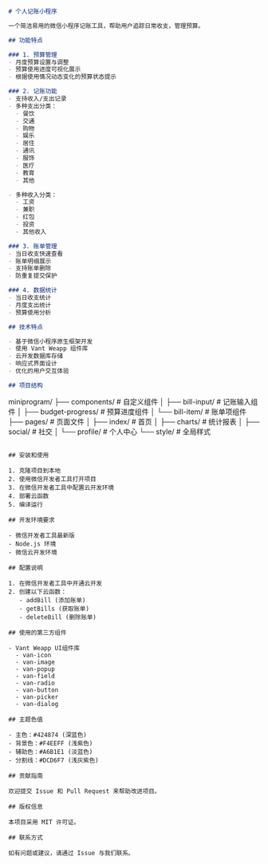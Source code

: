 ```markdown
# 个人记账小程序

一个简洁易用的微信小程序记账工具，帮助用户追踪日常收支，管理预算。

## 功能特点

### 1. 预算管理
- 月度预算设置与调整
- 预算使用进度可视化展示
- 根据使用情况动态变化的预算状态提示

### 2. 记账功能
- 支持收入/支出记录
- 多种支出分类：
  - 餐饮
  - 交通
  - 购物
  - 娱乐
  - 居住
  - 通讯
  - 服饰
  - 医疗
  - 教育
  - 其他

- 多种收入分类：
  - 工资
  - 兼职
  - 红包
  - 投资
  - 其他收入

### 3. 账单管理
- 当日收支快速查看
- 账单明细展示
- 支持账单删除
- 防重复提交保护

### 4. 数据统计
- 当日收支统计
- 月度支出统计
- 预算使用分析

## 技术特点

- 基于微信小程序原生框架开发
- 使用 Vant Weapp 组件库
- 云开发数据库存储
- 响应式界面设计
- 优化的用户交互体验

## 项目结构

```
miniprogram/
├── components/        # 自定义组件
│   ├── bill-input/    # 记账输入组件
│   ├── budget-progress/   # 预算进度组件
│   └── bill-item/     # 账单项组件
├── pages/            # 页面文件
│   ├── index/        # 首页
│   ├── charts/       # 统计报表
│   ├── social/       # 社交
│   └── profile/      # 个人中心
└── style/            # 全局样式
```

## 安装和使用

1. 克隆项目到本地
2. 使用微信开发者工具打开项目
3. 在微信开发者工具中配置云开发环境
4. 部署云函数
5. 编译运行

## 开发环境要求

- 微信开发者工具最新版
- Node.js 环境
- 微信云开发环境

## 配置说明

1. 在微信开发者工具中开通云开发
2. 创建以下云函数：
   - addBill (添加账单)
   - getBills (获取账单)
   - deleteBill (删除账单)

## 使用的第三方组件

- Vant Weapp UI组件库
  - van-icon
  - van-image
  - van-popup
  - van-field
  - van-radio
  - van-button
  - van-picker
  - van-dialog

## 主题色值

- 主色：#424874 (深蓝色)
- 背景色：#F4EEFF (浅紫色)
- 辅助色：#A6B1E1 (淡蓝色)
- 分割线：#DCD6F7 (浅灰紫色)

## 贡献指南

欢迎提交 Issue 和 Pull Request 来帮助改进项目。

## 版权信息

本项目采用 MIT 许可证。

## 联系方式

如有问题或建议，请通过 Issue 与我们联系。
```